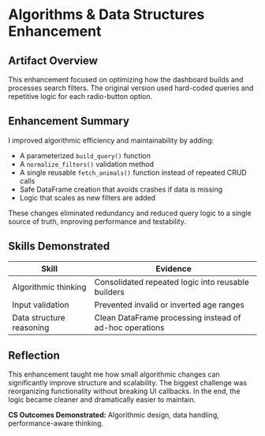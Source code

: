 # Algorithms & Data Structures Enhancement

##  Artifact Overview
This enhancement focused on optimizing how the dashboard builds and processes search filters. The original version used hard-coded queries and repetitive logic for each radio-button option.

##  Enhancement Summary
I improved algorithmic efficiency and maintainability by adding:

- A parameterized `build_query()` function
- A `normalize_filters()` validation method
- A single reusable `fetch_animals()` function instead of repeated CRUD calls
- Safe DataFrame creation that avoids crashes if data is missing
- Logic that scales as new filters are added

These changes eliminated redundancy and reduced query logic to a single source of truth, improving performance and testability.

##  Skills Demonstrated
| Skill | Evidence |
|---|---|
| Algorithmic thinking | Consolidated repeated logic into reusable builders |
| Input validation | Prevented invalid or inverted age ranges |
| Data structure reasoning | Clean DataFrame processing instead of ad-hoc operations |

##  Reflection
This enhancement taught me how small algorithmic changes can significantly improve structure and scalability. The biggest challenge was reorganizing functionality without breaking UI callbacks. In the end, the logic became cleaner and dramatically easier to maintain.

**CS Outcomes Demonstrated:** Algorithmic design, data handling, performance-aware thinking.
